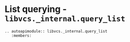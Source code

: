 # List querying - `libvcs._internal.query_list`

```{eval-rst}
.. autoapimodule:: libvcs._internal.query_list
   :members:
```
